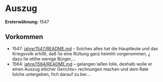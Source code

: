 # Auszug

**Ersterwähnung:** 1547

## Vorkommen
- 1547: [jahre/1547/README.md](../jahre/1547/README.md) – Solches alles hat die Hauptleute und das Kriegsvolk
erhißt, daß ſie eine Rüſtung ganz heimlih vorgenommen, ¿
dazu ſie etlihe wenige Bürger,...
- 1564: [jahre/1564/README.md](../jahre/1564/README.md) – gelangen
laſſen ſolle, deshalb wolle er einen Auszug etlicher Gerichts=
rechnungen machen und dem Rate ſolche untergeben, fich
darauf zu ber...
